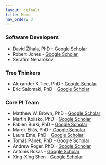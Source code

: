 ```yaml
---
layout: default
title: Home
nav_order: 3
---
```


### Software Developers
* David Žihala, PhD - [Google Scholar](https://scholar.google.cz/citations?user=jTL1c6QAAAAJ&hl=en)
* Robert Jones - [Google Scholar](https://scholar.google.com/citations?user=pQeUuoIAAAAJ&hl=en)
* Serafim Nenarokov

### Tree Thinkers
* Alexander K Tice, PhD - [Google Scholar](https://scholar.google.com/citations?user=mNBUN94AAAAJ&hl=en)
* Eric Salomaki, PhD - [Google Scholar](https://scholar.google.com/citations?user=u0M3ySEAAAAJ&hl=en)

### Core PI Team
* Matthew W. Brown, PhD - [Google Scholar](https://scholar.google.com/citations?user=UvN4AQsdfygC&hl=en)
* Martin Kolisko, PhD - [Google Scholar](https://scholar.google.com/citations?hl=en&user=hfRmRWcAAAAJ)
* Fabien Burki, PhD - [Google Scholar](https://scholar.google.com/citations?user=Uhvos9EAAAAJ&hl=en)
* Marek Eliáš, PhD - [Google Scholar](https://www.osu.eu/marek-elias/20385/)
* Laura Eme, PhD - [Google Scholar](https://scholar.google.com/citations?user=8FOe6yMAAAAJ&hl=en)
* Tomáš Pánek, PhD - [Google Scholar](https://scholar.google.com/citations?hl=en&user=XtWBV9MAAAAJ&fbclid=IwAR1ybDIhzeyeCkLcD1vhinvjlbyYDZWpbWW1Al1Nw2vq0VsU_1eGDAsa4rU)
* Andrew Roger, PhD - [Google Scholar](https://scholar.google.com/citations?user=Dm-pAawAAAAJ&hl=en)
* Antonis Rokas - [Google Scholar](https://scholar.google.com/citations?user=OvAV_eoAAAAJ&hl=en)
* Xing-Xing Shen - [Google Scholar](https://scholar.google.com/citations?user=aNqPBsEAAAAJ&hl=en)